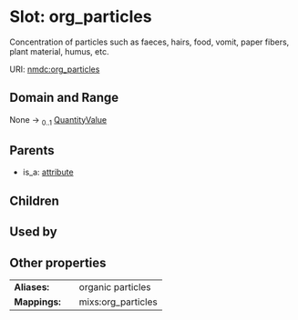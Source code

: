 
# Slot: org_particles


Concentration of particles such as faeces, hairs, food, vomit, paper fibers, plant material, humus, etc.

URI: [nmdc:org_particles](https://microbiomedata/meta/org_particles)


## Domain and Range

None &#8594;  <sub>0..1</sub> [QuantityValue](QuantityValue.md)

## Parents

 *  is_a: [attribute](attribute.md)

## Children


## Used by


## Other properties

|  |  |  |
| --- | --- | --- |
| **Aliases:** | | organic particles |
| **Mappings:** | | mixs:org_particles |

